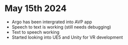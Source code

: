 # May 15th 2024
* Argo has been intergrated into AVP app
* Speech to text is working (still needs debugging)
* Text to speech working
* Started looking into UE5 and Unity for VR development